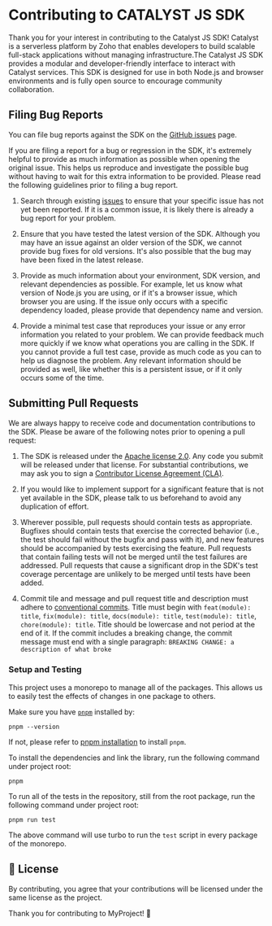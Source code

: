 # Contributing to CATALYST JS SDK

Thank you for your interest in contributing to the Catalyst JS SDK! Catalyst is a serverless platform by Zoho that enables developers to build scalable full-stack applications without managing infrastructure.The Catalyst JS SDK provides a modular and developer-friendly interface to interact with Catalyst services. This SDK is designed for use in both Node.js and browser environments and is fully open source to encourage community collaboration.

## Filing Bug Reports

You can file bug reports against the SDK on the [GitHub issues][issues] page.

If you are filing a report for a bug or regression in the SDK, it's extremely
helpful to provide as much information as possible when opening the original
issue. This helps us reproduce and investigate the possible bug without having
to wait for this extra information to be provided. Please read the following
guidelines prior to filing a bug report.

1. Search through existing [issues][] to ensure that your specific issue has
   not yet been reported. If it is a common issue, it is likely there is
   already a bug report for your problem.

2. Ensure that you have tested the latest version of the SDK. Although you
   may have an issue against an older version of the SDK, we cannot provide
   bug fixes for old versions. It's also possible that the bug may have been
   fixed in the latest release.

3. Provide as much information about your environment, SDK version, and
   relevant dependencies as possible. For example, let us know what version
   of Node.js you are using, or if it's a browser issue, which browser you
   are using. If the issue only occurs with a specific dependency loaded,
   please provide that dependency name and version.

4. Provide a minimal test case that reproduces your issue or any error
   information you related to your problem. We can provide feedback much
   more quickly if we know what operations you are calling in the SDK. If
   you cannot provide a full test case, provide as much code as you can
   to help us diagnose the problem. Any relevant information should be provided
   as well, like whether this is a persistent issue, or if it only occurs
   some of the time.

## Submitting Pull Requests

We are always happy to receive code and documentation contributions to the SDK.
Please be aware of the following notes prior to opening a pull request:

1. The SDK is released under the [Apache license 2.0](./LICENCE). Any code you submit
   will be released under that license. For substantial contributions, we may
   ask you to sign a [Contributor License Agreement (CLA)](./CONTRIBUTOR_LICENCE_AGREEMENT.txt).

2. If you would like to implement support for a significant feature that is not
   yet available in the SDK, please talk to us beforehand to avoid any
   duplication of effort.

3. Wherever possible, pull requests should contain tests as appropriate.
   Bugfixes should contain tests that exercise the corrected behavior (i.e., the
   test should fail without the bugfix and pass with it), and new features
   should be accompanied by tests exercising the feature. Pull requests that
   contain failing tests will not be merged until the test failures are addressed.
   Pull requests that cause a significant drop in the SDK's test coverage
   percentage are unlikely to be merged until tests have been added.

4. Commit tile and message and pull request title and description must adhere to
   [conventional commits][conventional commits]. Title must begin with `feat(module): title`,
   `fix(module): title`, `docs(module): title`, `test(module): title`, `chore(module): title`.
   Title should be lowercase and not period at the end of it. If the commit includes
   a breaking change, the commit message must end with a single paragraph: `BREAKING CHANGE: a description of what broke`


### Setup and Testing

This project uses a monorepo to manage all of the packages.
This allows us to easily test the effects of changes in one package to others.

Make sure you have [`pnpm`](https://pnpm.io/) installed by:

```
pnpm --version
```

If not, please refer to [pnpm installation](https://pnpm.io/installation) to install `pnpm`.

To install the dependencies and link the library, run the following command under project root:

```
pnpm
```

To run all of the tests in the repository, still from the root package, run the following command
under project root:

```
pnpm run test
```

The above command will use turbo to run the `test` script in every package of the monorepo.

## 📄 License

By contributing, you agree that your contributions will be licensed under the same license as the project.

Thank you for contributing to MyProject! 🎉

[issues]: https://github.com/catalystbyzoho/zcatalyst-sdk-js/issues
[conventional commits]: https://www.conventionalcommits.org/
[pr]: https://github.com/catalystbyzoho/zcatalyst-sdk-js-v3/pulls

